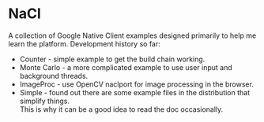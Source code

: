 NaCl
====

A collection of Google Native Client examples designed primarily to help me learn the platform.
Development history so far:

- Counter - simple example to get the build chain working.
- Monte Carlo - a more complicated example to use user input and background threads.
- ImageProc - use OpenCV naclport for image processing in the browser.
- Simple - found out there are some example files in the distribution that simplify things.  
  This is why it can be a good idea to read the doc occasionally.
